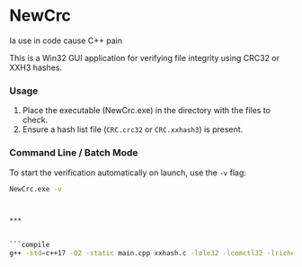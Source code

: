 # NewCrc

Ia use in code cause C++ pain 

This is a Win32 GUI application for verifying file integrity using CRC32 or XXH3 hashes.

### Usage

1.  Place the executable (NewCrc.exe) in the directory with the files to check.
2.  Ensure a hash list file (`CRC.crc32` or `CRC.xxhash3`) is present.

### Command Line / Batch Mode

To start the verification automatically on launch, use the `-v` flag:

```bash
NewCrc.exe -v



***


```compile
g++ -std=c++17 -O2 -static main.cpp xxhash.c -lole32 -lcomctl32 -lriched20 -municode -Wl,--subsystem,windows -o NewCrc.exe
